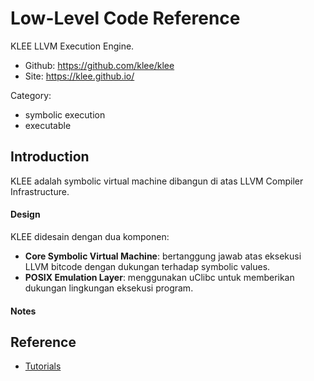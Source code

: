 # Low-Level Code Reference

KLEE LLVM Execution Engine.

* Github: https://github.com/klee/klee
* Site: https://klee.github.io/

Category:

- symbolic execution
- executable

## Introduction

KLEE adalah symbolic virtual machine dibangun di atas LLVM Compiler Infrastructure.

#### Design 

KLEE didesain dengan dua komponen:

- __Core Symbolic Virtual Machine__: bertanggung jawab atas eksekusi LLVM bitcode dengan dukungan terhadap symbolic values.
- __POSIX Emulation Layer__: menggunakan uClibc untuk memberikan dukungan lingkungan eksekusi program.

#### Notes

## Reference 

- [Tutorials](https://klee.github.io/tutorials)